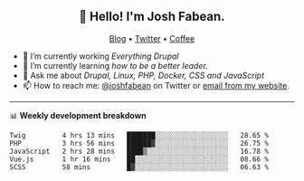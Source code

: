 <h2 align="center">👋 Hello! I'm Josh Fabean.</h2>
<p align="center">
  <a href="https://joshfabean.com">Blog</a> •
  <a href="https://twitter.com/fabean">Twitter</a> •
  <a href="https://www.buymeacoffee.com/LSxne6Yr4">Coffee</a>
</p>

- 🔭 I’m currently working *Everything Drupal*
- 🌱 I’m currently learning *how to be a better leader.*
- 💬 Ask me about *Drupal, Linux, PHP, Docker, CSS and JavaScript*
- 📫 How to reach me: [@joshfabean](https://twitter.com/joshfabean) on Twitter or [email from my website](https://joshfabean.com).

-------

📊 **Weekly development breakdown**
<!--START_SECTION:waka-->
```text
Twig         4 hrs 13 mins   ███████░░░░░░░░░░░░░░░░░░   28.65 % 
PHP          3 hrs 56 mins   ██████▓░░░░░░░░░░░░░░░░░░   26.75 % 
JavaScript   2 hrs 28 mins   ████▒░░░░░░░░░░░░░░░░░░░░   16.78 % 
Vue.js       1 hr 16 mins    ██░░░░░░░░░░░░░░░░░░░░░░░   08.66 % 
SCSS         58 mins         █▓░░░░░░░░░░░░░░░░░░░░░░░   06.63 % 
```
<!--END_SECTION:waka-->

<!--
**fabean/fabean** is a ✨ _special_ ✨ repository because its `README.md` (this file) appears on your GitHub profile.

Here are some ideas to get you started:

- 🔭 I’m currently working on ...
- 🌱 I’m currently learning ...
- 👯 I’m looking to collaborate on ...
- 🤔 I’m looking for help with ...
- 💬 Ask me about ...
- 📫 How to reach me: ...
- 😄 Pronouns: ...
- ⚡ Fun fact: ...
-->
